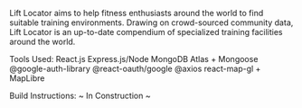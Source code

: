 Lift Locator aims to help fitness enthusiasts around the world to find suitable training environments. Drawing on crowd-sourced community data, Lift Locator is an up-to-date compendium of specialized training facilities around the world.

Tools Used:
React.js
Express.js/Node
MongoDB Atlas + Mongoose
@google-auth-library
@react-oauth/google
@axios
react-map-gl + MapLibre

Build Instructions:
~ In Construction ~
